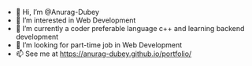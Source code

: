 - 👋 Hi, I’m @Anurag-Dubey
- 👀 I’m interested in Web Development
- 🌱 I’m currently a coder preferable language c++ and learning backend development
- 💞️ I’m looking for part-time job in Web Development
- 📫 See me at https://anurag-dubey.github.io/portfolio/

<!---
Anurag-Dubey/Anurag-Dubey is a ✨ special ✨ repository because its `README.md` (this file) appears on your GitHub profile.
You can click the Preview link to take a look at your changes.
--->
